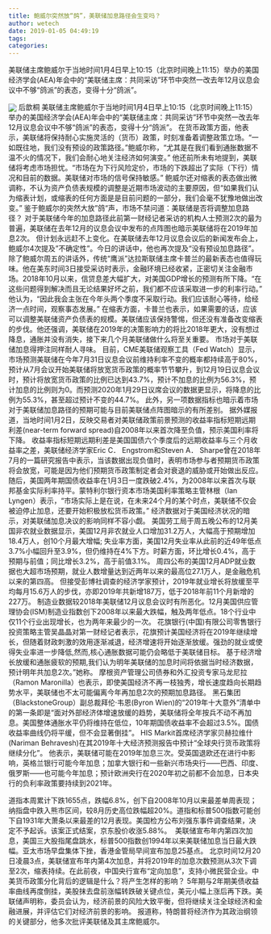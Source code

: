 ```yaml
---
title: 鲍威尔突然放“鸽”，美联储加息路径会生变吗？
author: wetech
date: 2019-01-05 04:49:19
tags: 
categories: 
---
```

美联储主席鲍威尔于当地时间1月4日早上10:15（北京时间晚上11:15）举办的美国经济学会(AEA)年会中的“美联储主席：共同采访”环节中突然一改去年12月议息会议中不够“鸽派”的表态，变得十分“鸽派”。
<!-- more -->
<img align="center" border="0" src="https://imgcdn.yicai.com/uppics/images/2019/01/a878fae3c97fcbf6f7424611203aeded.jpg" />
后歆桐
美联储主席鲍威尔于当地时间1月4日早上10:15（北京时间晚上11:15）举办的美国经济学会(AEA)年会中的“美联储主席：共同采访”环节中突然一改去年12月议息会议中不够“鸽派”的表态，变得十分“鸽派”。
在货币政策方面，他表示，美联储将保持耐心实施灵活的（货币）政策，时刻准备着调整政策立场。“一如既往地，我们没有预设的政策路径。”鲍威尔称，“尤其是在我们看到通胀数据不温不火的情况下，我们会耐心地关注经济如何演变。”
他还前所未有地提到，美联储将考虑市场担忧。“市场在为下行风险定价，市场的下跌超出了实际（下行）情况和目前的数据。美联储对市场的信号保持敏感。”
鲍威尔还对缩表的表态做出微调称，不认为资产负债表规模的调整是近期市场波动的主要原因，但“如果我们认为缩表计划，或缩表的任何方面是是目前问题的一部分，我们会毫不犹豫地做出改变。”
鉴于鲍威尔的突然大放”鸽“声，市场不禁问道：美联储是否将调整加息路径？
对于美联储今年的加息路径此前第一财经记者采访的机构人士预测2次的最为普遍，美联储在去年12月的议息会议中发布的点阵图也暗示美联储将在2019年加息2次。
但计划永远赶不上变化。在美联储去年12月议息会议后的新闻发布会上，鲍威尔4次提及”不确定性”。今日的讲话中，他也再次提及“没有预设加息路径”。
除了鲍威尔周五的讲话外，传统“鹰派”达拉斯联储主席卡普兰的最新表态也值得玩味。他在美东时间3日接受采访时表示，金融环境已经收紧，正密切关注金融市场。2018年10月以来，信贷息差大幅扩大，对美国GDP增长的预测有所下降。“在这些问题得到解决而且无论结果好坏之前，我们都不应该采取进一步的利率行动。” 他认为，“因此我会主张在今年头两个季度不采取行动。我们应该耐心等待，给经济一点时间，观察事态发展。”
在缩表方面，卡普兰也表示，如果需要的话，应该可以调整美联储资产负债表的规模。美联储应该保持警惕，但还没有准备改变缩表的步伐。他还强调，美联储在2019年的决策影响力的将比2018年更大，没有想过降息，通胀并没有消失，接下来几个月美联储做什么将至关重要。
市场对于美联储加息得押注同样耐人寻味。
目前，CME美联储观察工具（Fed Watch）显示，市场预测美联储在今年7月31日议息会议前维持利率不变的概率都持续高于80%，预计从7月会议开始美联储将放宽货币政策的概率节节攀升，到12月19日议息会议时，预计将放宽货币政策的比例已达到43.7%，预计不加息的比例为56.3%，预计加息的比例则为0。而预测2020年1月29日议席会议的数据更显示，将降息的比例为55.3%，甚至超过预计不变的44.7%。
此外，另一项数据指标也暗示着市场对于美联储加息路径的预期可能与目前美联储点阵图暗示的有所差别。
据外媒报道，当地时间1月2日，反映交易者对美联储政策前景预测的收益率指标短期远期利差(near-term forward spread)自2008年以来首次降至负值，预示美国利率将下降。
收益率指标短期远期利差是美国国债六个季度后的远期收益率与三个月收益率之差，美联储经济学家Eric C． Engstrom和Steven A． Sharpe曾在2018年7月的一篇研究报告中表示，当该数据出现负值时，表明市场参与者预期货币政策将会放宽，可能是因为他们预期货币政策制定者会对衰退的威胁或开始做出反应。
随后，美国两年期国债收益率在1月3日一度跌破2.4%，为2008年以来首次与联邦基金实际利率持平。蒙特利尔银行资本市场美国利率策略主管林根（Ian Lyngen）表示，“市场实际上是在说，在未来24个月的某个时点，美联储不仅会被迫停止加息，还要开始积极放松货币政策。”
经济数据对于美国经济状况的暗示，对美联储加息决议的影响同样不容小觑。
美国劳工局于周五晚公布的12月美国非农就业数据显示，美国12月非农就业人口增加31.2万人，大幅高于预期增加18.4万人，创10个月最大增幅; 失业率方面，美国12月失业率从此前的近49年低点3.7%小幅回升至3.9%，但仍维持在4%下方。时薪方面，环比增长0.4%，高于预期与前值；同比增长3.2%，高于前值3.1%。
周四公布的美国12月ADP就业数据也大超市场预期，就业人数增量达到近两年以来的最高位27.1万人，是金融危机以来的第四高。
但接受彭博社调查的经济学家预计，2019年就业增长将放缓至平均每月15.6万人的步伐，亦即2019年共新增187万，低于2018年前11个月新增的227万。
制造业数据较2018年美联储12月议息会议时有所恶化。12月美国供应管理协会(ISM)制造业指数创下2008年以来最大跌幅，触及两年低点。18个行业中仅11个行业出现增长，也为两年来最少的一次。
花旗银行(中国)有限公司零售银行投资策略主管吴晶晶对第一财经记者表示，花旗预计美国经济将在2019年继续增长，但随着财政刺激的效用逐渐减退，经济增速将开始逐渐放缓。强劲的就业或使得失业率进一步降低,然而,核心通胀数据可能仍会略低于美联储目标。
基于经济增长放缓和通胀疲软的预期,我们认为明年美联储的加息时间将依据当时经济数据，预计明年共加息2次。”她称。
摩根资产管理公司债券和外汇投资专家马龙尼拉（Ramon Maronilla）也表示，即使美国经济不再一枝独秀，增长速度趋向长期趋势水平，美联储也不太可能偏离今年再加息2次的预期加息路径。
黑石集团（BlackstoneGroup）副总裁拜伦·韦恩(Byron Wien)的“2019年十大意外”清单中的第一条即是“面对外部经济体增速放缓的趋势，美联储将全年按兵不动不再加息。美国整体通胀水平仍将维持在低位，10年期国债收益率不会超过3.5%。国债收益率曲线仍将平缓，但不会显著倒挂”。
HIS Markit首席经济学家贝赫拉维什(Nariman Behravesh)在其2019年十大经济预测报告中预计“全球央行货币政策将继续分化”。
他表示，美联储可能在2019年加息三次。受英国退欧还在进行中影响，英格兰银行可能今年加息；加拿大银行和一些新兴市场央行——巴西、印度、俄罗斯——也可能今年加息；预计欧洲央行在2020年初之前都不会加息，日本央行的负利率政策要持续到2021年。
 
 
道指本周累计下跌1655点，跌幅6.8%，创下自2008年10月以来最差单周表现；纳指盘中跌入熊市区间，较8月历史高位跌幅超20%。道指和标普500指数可能创下自1931年大萧条以来最差的12月表现。美国检方公布刘强东事件调查结果，决定不予起诉。该案正式结案，京东股价收涨5.88%。 
美联储宣布年内第四次加息，美国三大股指尾盘跳水，标普500指数创1994年以来美联储加息当日最大跌幅。亚太市场早盘集体下挫，香港金管局早间宣布加息25基点。
北京时间12月20日凌晨3点，美联储宣布年内第4次加息，并将2019年的加息次数预测从3次下调至2次，缩表持续。在此前夜，中国央行宣布“定向加息”，支持小微民营企业。中美货币政策分化背后的逻辑是什么？将产生怎样的影响？
5年期与2年期美债收益率曲线再度倒挂，美股抹去盘前涨幅转跌破关键点位，美元小幅上涨后再下跌。美联储声明称，委员会认为，经济前景的风险大致平衡，但将继续关注全球经济和金融进展，并评估它们对经济前景的影响。
报道称，特朗普将经济作为其政治纲领的关键部分，他多次批评美联储及其主席鲍威尔。
